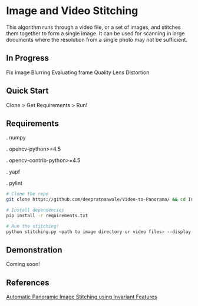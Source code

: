 # Image and Video Stitching
This algorithm runs through a video file, or a set of images, and stitches them together to form a single image. It can be
used for scanning in large documents where the resolution from a single photo may not be sufficient. 

## In Progress
Fix Image Blurring
Evaluating frame Quality
Lens Distortion

## Quick Start
Clone > Get Requirements > Run!

## Requirements
. numpy

. opencv-python>=4.5

. opencv-contrib-python>=4.5

. yapf

. pylint

```bash
# Clone the repo
git clone https://github.com/deepratnaawale/Video-to-Panorama/ && cd ImageStitching

# Install dependencies
pip install -r requirements.txt

# Run the stitching!
python stitching.py <path to image directory or video files> --display --save
```

## Demonstration
Coming soon!

## References
[Automatic Panoramic Image Stitching using Invariant Features](https://www.cs.bath.ac.uk/brown/papers/ijcv2007.pdf)
